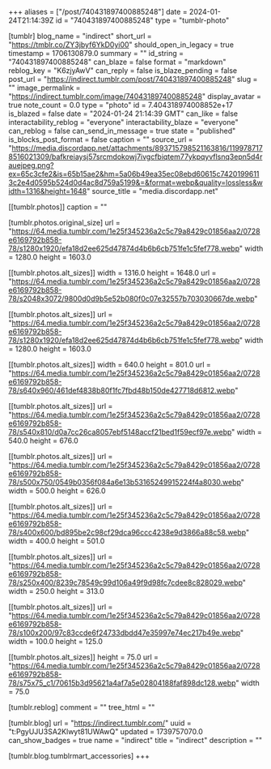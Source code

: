 +++
aliases = ["/post/740431897400885248"]
date = 2024-01-24T21:14:39Z
id = "740431897400885248"
type = "tumblr-photo"

[tumblr]
blog_name = "indirect"
short_url = "https://tmblr.co/ZY3jbyf6YkD0yi00"
should_open_in_legacy = true
timestamp = 1706130879.0
summary = ""
id_string = "740431897400885248"
can_blaze = false
format = "markdown"
reblog_key = "K6zjyAwV"
can_reply = false
is_blaze_pending = false
post_url = "https://indirect.tumblr.com/post/740431897400885248"
slug = ""
image_permalink = "https://indirect.tumblr.com/image/740431897400885248"
display_avatar = true
note_count = 0.0
type = "photo"
id = 7.404318974008852e+17
is_blazed = false
date = "2024-01-24 21:14:39 GMT"
can_like = false
interactability_reblog = "everyone"
interactability_blaze = "everyone"
can_reblog = false
can_send_in_message = true
state = "published"
is_blocks_post_format = false
caption = ""
source_url = "https://media.discordapp.net/attachments/893715798521163816/1199787178516021309/bafkreiaysj57srcmdokowj7ivgcfbiqtem77ykpqyvflsnq3epn5d4rauejpeg.png?ex=65c3cfe2&is=65b15ae2&hm=5a06b49ea35ec08ebd60615c74201996113c2e4d0595b524d0d4ac8d759a5199&=&format=webp&quality=lossless&width=1316&height=1648"
source_title = "media.discordapp.net"

[[tumblr.photos]]
caption = ""

[tumblr.photos.original_size]
url = "https://64.media.tumblr.com/1e25f345236a2c5c79a8429c01856aa2/0728e6169792b858-78/s1280x1920/efa18d2ee625d47874d4b6b6cb751fe1c5fef778.webp"
width = 1280.0
height = 1603.0

[[tumblr.photos.alt_sizes]]
width = 1316.0
height = 1648.0
url = "https://64.media.tumblr.com/1e25f345236a2c5c79a8429c01856aa2/0728e6169792b858-78/s2048x3072/9800d0d9b5e52b080f0c07e32557b703030667de.webp"

[[tumblr.photos.alt_sizes]]
url = "https://64.media.tumblr.com/1e25f345236a2c5c79a8429c01856aa2/0728e6169792b858-78/s1280x1920/efa18d2ee625d47874d4b6b6cb751fe1c5fef778.webp"
width = 1280.0
height = 1603.0

[[tumblr.photos.alt_sizes]]
width = 640.0
height = 801.0
url = "https://64.media.tumblr.com/1e25f345236a2c5c79a8429c01856aa2/0728e6169792b858-78/s640x960/461def4838b80f1fc7fbd48b150de427718d6812.webp"

[[tumblr.photos.alt_sizes]]
url = "https://64.media.tumblr.com/1e25f345236a2c5c79a8429c01856aa2/0728e6169792b858-78/s540x810/d0a7cc26ca8057ebf5148accf21bed1f59ecf97e.webp"
width = 540.0
height = 676.0

[[tumblr.photos.alt_sizes]]
url = "https://64.media.tumblr.com/1e25f345236a2c5c79a8429c01856aa2/0728e6169792b858-78/s500x750/0549b0356f084a6e13b53165249915224f4a8030.webp"
width = 500.0
height = 626.0

[[tumblr.photos.alt_sizes]]
url = "https://64.media.tumblr.com/1e25f345236a2c5c79a8429c01856aa2/0728e6169792b858-78/s400x600/bd895be2c98cf29dca96ccc4238e9d3866a88c58.webp"
width = 400.0
height = 501.0

[[tumblr.photos.alt_sizes]]
url = "https://64.media.tumblr.com/1e25f345236a2c5c79a8429c01856aa2/0728e6169792b858-78/s250x400/8239c78549c99d106a49f9d98fc7cdee8c828029.webp"
width = 250.0
height = 313.0

[[tumblr.photos.alt_sizes]]
url = "https://64.media.tumblr.com/1e25f345236a2c5c79a8429c01856aa2/0728e6169792b858-78/s100x200/97c83ccde6f24733dbdd47e35997e74ec217b49e.webp"
width = 100.0
height = 125.0

[[tumblr.photos.alt_sizes]]
height = 75.0
url = "https://64.media.tumblr.com/1e25f345236a2c5c79a8429c01856aa2/0728e6169792b858-78/s75x75_c1/70615b3d95621a4af7a5e02804188faf898dc128.webp"
width = 75.0

[tumblr.reblog]
comment = ""
tree_html = ""

[tumblr.blog]
url = "https://indirect.tumblr.com/"
uuid = "t:PgyUJU3SA2Klwyt81UWAwQ"
updated = 1739757070.0
can_show_badges = true
name = "indirect"
title = "indirect"
description = ""

[tumblr.blog.tumblrmart_accessories]
+++
